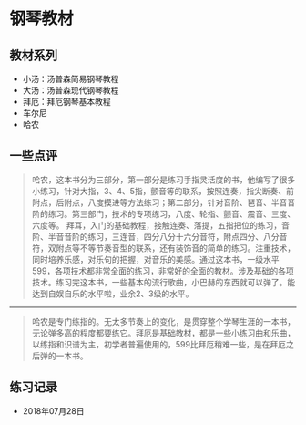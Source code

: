 # 钢琴教材

## 教材系列

* 小汤：汤普森简易钢琴教程
* 大汤：汤普森现代钢琴教程
* 拜厄：拜厄钢琴基本教程
* 车尔尼
* 哈农

## 一些点评

> 哈农，这本书分为三部分，第一部分是练习手指灵活度的书，他编写了很多小练习，针对大指，3、4、5指，颤音等的联系，按照连奏，指尖断奏、前附点，后附点，八度摸进等方法练习；第二部分，针对音阶、琶音、半音音阶的练习。第三部门，技术的专项练习，八度、轮指、颤音、震音、三度、六度等。
拜耳，入门的基础教程，接触连奏、落提，五指把位的练习，音阶、半音音阶的练习，三连音，四分八分十六分音符，附点四分、八分音符，双附点等不等节奏音型的联系，还有装饰音的简单的练习。注重技术，同时培养乐感，对乐句的把握，对音乐的美感。通过这本书，一级水平
599，各项技术都非常全面的练习，非常好的全面的教材。涉及基础的各项技术。练习完这本书，一些基本的流行歌曲，小巴赫的东西就可以弹了。能达到自娱自乐的水平啦，业余2、3级的水平。

---

>哈农是专门练指的。无太多节奏上的变化，是贯穿整个学琴生涯的一本书，无论弹多高的程度都要练它。拜厄是基础教材，都是一些小练习曲和乐曲，以练指和识谱为主，初学者普遍使用的，599比拜厄稍难一些，是在拜厄之后弹的一本书。

## 练习记录

* 2018年07月28日